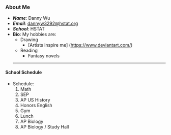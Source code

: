  ### About Me
* _**Name**_: Danny Wu
* _**Email**_: dannyw3292@hstat.org
* _**School**_: HSTAT
* **Bio**: My hobbies are:
  * Drawing  
    * [Artists inspire me] (https://www.deviantart.com/)
  * Reading
    * Fantasy novels
  ---
 #### School Schedule
* Schedule:
  1) Math
  2) SEP
  3) AP US History
  4) Honors English
  5) Gym
  6) Lunch
  7) AP Biology
  8) AP Biology / Study Hall